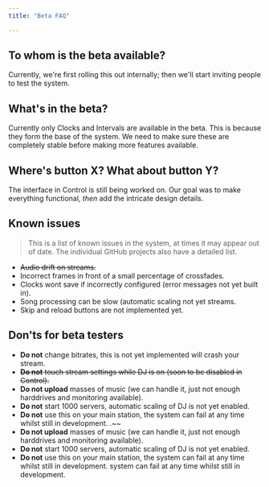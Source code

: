 ```yaml
---
title: "Beta FAQ"

---
```


## To whom is the beta available?

Currently, we're first rolling this out internally; then we'll start inviting people to test the system.

## What's in the beta?

Currently only Clocks and Intervals are available in the beta. This is because they form the base of the system. We need to make sure these are completely stable before making more features available.

## Where's button X? What about button Y?

The interface in Control is still being worked on. Our goal was to make everything functional, *then* add the intricate design details.

## Known issues


> This is a list of known issues in the system, at times it may appear out of date. The individual GitHub projects also have a detailed list.
* ~~Audio drift on streams.~~
* Incorrect frames in front of a small percentage of crossfades.
* Clocks wont save if incorrectly configured (error messages not yet built in).
* Song processing can be slow (automatic scaling not yet streams.
* Skip and reload buttons are not implemented yet.

## Don'ts for beta testers

* **Do not** change bitrates, this is not yet implemented will crash your stream.
* ~~**Do not** touch stream settings while DJ is on (soon to be disabled in Control).~~
* **Do not upload** masses of music (we can handle it, just not enough harddrives and monitoring available).
* **Do not** start 1000 servers, automatic scaling of DJ is not yet enabled.
* **Do not** use this on your main station, the system can fail at any time whilst still in development.
.~~
* **Do not upload** masses of music (we can handle it, just not enough harddrives and monitoring available).
* **Do not** start 1000 servers, automatic scaling of DJ is not yet enabled.
* **Do not** use this on your main station, the system can fail at any time whilst still in development.
system can fail at any time whilst still in development.
